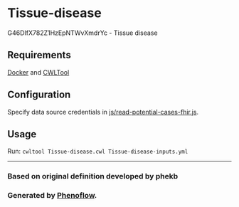 # Tissue-disease

G46DIfX782Z1HzEpNTWvXmdrYc - Tissue disease

## Requirements

[Docker](https://docs.docker.com/install/) and [CWLTool](https://github.com/common-workflow-language/cwltool#install)

## Configuration

Specify data source credentials in [js/read-potential-cases-fhir.js](js/read-potential-cases-fhir.js).

## Usage

Run: `cwltool Tissue-disease.cwl Tissue-disease-inputs.yml`

***

### Based on original definition developed by phekb
### Generated by [Phenoflow](https://kclhi.org/phenoflow).

